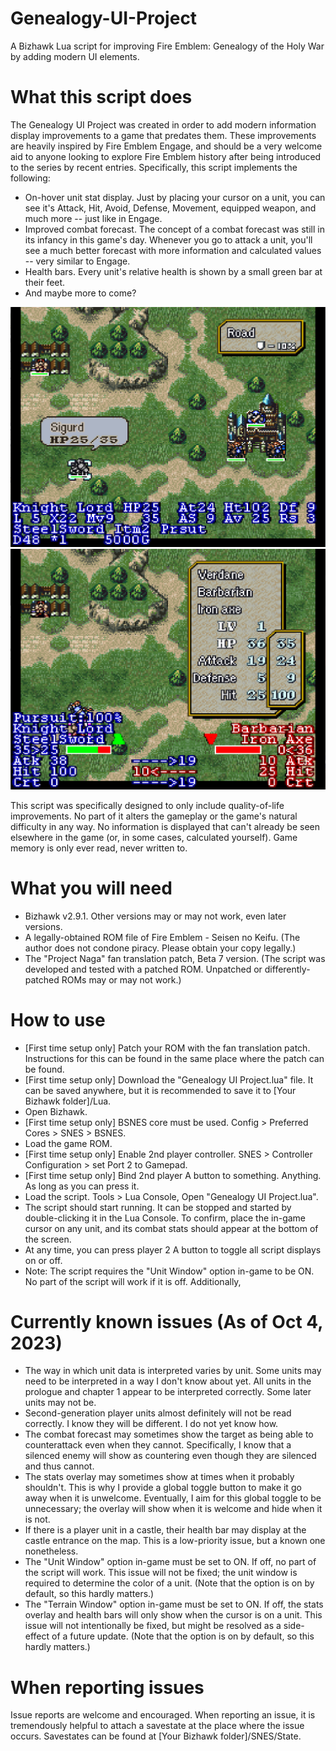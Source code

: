 # Genealogy-UI-Project
A Bizhawk Lua script for improving Fire Emblem: Genealogy of the Holy War by adding modern UI elements.

# What this script does
The Genealogy UI Project was created in order to add modern information display improvements to a game that predates them. These improvements are heavily inspired by Fire Emblem Engage, and should be a very welcome aid to anyone looking to explore Fire Emblem history after being introduced to the series by recent entries. Specifically, this script implements the following:

- On-hover unit stat display. Just by placing your cursor on a unit, you can see it's Attack, Hit, Avoid, Defense, Movement, equipped weapon, and much more -- just like in Engage.
- Improved combat forecast. The concept of a combat forecast was still in its infancy in this game's day. Whenever you go to attack a unit, you'll see a much better forecast with more information and calculated values -- very similar to Engage.
- Health bars. Every unit's relative health is shown by a small green bar at their feet.
- And maybe more to come?

![Demonstration of on-hover unit stat display and health bars](/genealogy%20overlay.png)
![Demonstration of improved combat forecast](/genealogy%20forecast.png)

This script was specifically designed to only include quality-of-life improvements. No part of it alters the gameplay or the game's natural difficulty in any way. No information is displayed that can't already be seen elsewhere in the game (or, in some cases, calculated yourself). Game memory is only ever read, never written to.

# What you will need
- Bizhawk v2.9.1. Other versions may or may not work, even later versions.
- A legally-obtained ROM file of Fire Emblem - Seisen no Keifu. (The author does not condone piracy. Please obtain your copy legally.)
- The "Project Naga" fan translation patch, Beta 7 version. (The script was developed and tested with a patched ROM. Unpatched or differently-patched ROMs may or may not work.)

# How to use
- \[First time setup only\] Patch your ROM with the fan translation patch. Instructions for this can be found in the same place where the patch can be found. 
- \[First time setup only\] Download the "Genealogy UI Project.lua" file. It can be saved anywhere, but it is recommended to save it to \[Your Bizhawk folder\]/Lua.
- Open Bizhawk.
- \[First time setup only\] BSNES core must be used. Config > Preferred Cores > SNES > BSNES.
- Load the game ROM.
- \[First time setup only\] Enable 2nd player controller. SNES > Controller Configuration > set Port 2 to Gamepad.
- \[First time setup only\] Bind 2nd player A button to something. Anything. As long as you can press it.
- Load the script. Tools > Lua Console, Open "Genealogy UI Project.lua".
- The script should start running. It can be stopped and started by double-clicking it in the Lua Console. To confirm, place the in-game cursor on any unit, and its combat stats should appear at the bottom of the screen.
- At any time, you can press player 2 A button to toggle all script displays on or off.
- Note: The script requires the "Unit Window" option in-game to be ON. No part of the script will work if it is off. Additionally, 

# Currently known issues (As of Oct 4, 2023)
- The way in which unit data is interpreted varies by unit. Some units may need to be interpreted in a way I don't know about yet. All units in the prologue and chapter 1 appear to be interpreted correctly. Some later units may not be.
- Second-generation player units almost definitely will not be read correctly. I know they will be different. I do not yet know how.
- The combat forecast may sometimes show the target as being able to counterattack even when they cannot. Specifically, I know that a silenced enemy will show as countering even though they are silenced and thus cannot.
- The stats overlay may sometimes show at times when it probably shouldn't. This is why I provide a global toggle button to make it go away when it is unwelcome. Eventually, I aim for this global toggle to be unnecessary; the overlay will show when it is welcome and hide when it is not.
- If there is a player unit in a castle, their health bar may display at the castle entrance on the map. This is a low-priority issue, but a known one nonetheless.
- The "Unit Window" option in-game must be set to ON. If off, no part of the script will work. This issue will not be fixed; the unit window is required to determine the color of a unit. (Note that the option is on by default, so this hardly matters.)
- The "Terrain Window" option in-game must be set to ON. If off, the stats overlay and health bars will only show when the cursor is on a unit. This issue will not intentionally be fixed, but might be resolved as a side-effect of a future update. (Note that the option is on by default, so this hardly matters.)

# When reporting issues
Issue reports are welcome and encouraged. When reporting an issue, it is tremendously helpful to attach a savestate at the place where the issue occurs. Savestates can be found at \[Your Bizhawk folder\]/SNES/State.
